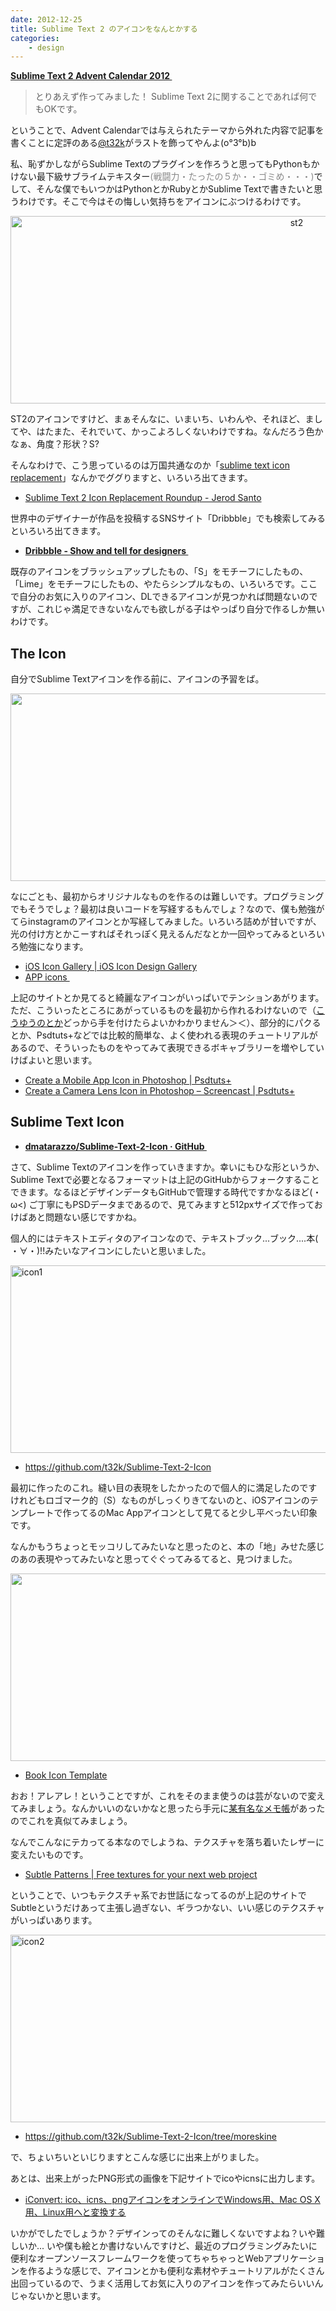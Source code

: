 ```yaml
---
date: 2012-12-25
title: Sublime Text 2 のアイコンをなんとかする
categories: 
    - design
---
```


<strong><a href="http://www.adventar.org/calendars/20">Sublime Text 2 Advent Calendar 2012 </a></strong>
<blockquote>とりあえず作ってみました！
Sublime Text 2に関することであれば何でもOKです。</blockquote>
ということで、Advent Calendarでは与えられたテーマから外れた内容で記事を書くことに定評のある<a href="https://twitter.com/t32k">@t32k</a>がラストを飾ってやんよ(o°3°b)b

私、恥ずかしながらSublime Textのプラグインを作ろうと思ってもPythonもかけない最下級サブライムテキスター<span style="color: #888888;">(戦闘力・たったの５か・・ゴミめ・・・)</span>でして、そんな僕でもいつかはPythonとかRubyとかSublime Textで書きたいと思うわけです。そこで今はその悔しい気持ちをアイコンにぶつけるわけです。
<p style="text-align: center;"><img class="aligncenter size-full wp-image-4619" src="/static/blog/2012/12/st2.jpg" alt="st2" width="900" height="300" /></p>
ST2のアイコンですけど、まぁそんなに、いまいち、いわんや、それほど、ましてや、はたまた、それでいて、かっこよろしくないわけですね。なんだろう色かなぁ、角度？形状？S?

そんなわけで、こう思っているのは万国共通なのか「<a href="https://www.google.co.jp/search?hl=ja&amp;safe=off&amp;tbo=d&amp;q=sublime+text+icon+replacement&amp;oq=sublime+text+icon&amp;gs_l=serp.3.2.0j0i30l4j0i8i30l3j0i5i30l2.2066.2066.0.3949.1.1.0.0.0.0.123.123.0j1.1.0...0.0...1c.1.2aW1JbqCr-s">sublime text icon replacement</a>」なんかでググりますと、いろいろ出てきます。
<ul>
	<li><a href="http://blog.jerodsanto.net/2012/01/sublime-text-2-icon-replacement-roundup/">Sublime Text 2 Icon Replacement Roundup - Jerod Santo</a></li>
</ul>
世界中のデザイナーが作品を投稿するSNSサイト「Dribbble」でも検索してみるといろいろ出てきます。
<ul>
	<li><a href="http://dribbble.com/search?q=sublime+text"><strong>Dribbble - Show and tell for designers </strong></a></li>
</ul>
既存のアイコンをブラッシュアップしたもの、「S」をモチーフにしたもの、「Lime」をモチーフにしたもの、やたらシンプルなもの、いろいろです。ここで自分のお気に入りのアイコン、DLできるアイコンが見つかれば問題ないのですが、これじゃ満足できないなんでも欲しがる子はやっぱり自分で作るしか無いわけです。
<h2>The Icon</h2>
自分でSublime Textアイコンを作る前に、アイコンの予習をば。

<a href="/static/blog/2012/12/insta1.jpg"><img class="aligncenter size-full wp-image-4632" title="insta" src="/static/blog/2012/12/insta1.jpg" alt="" width="900" height="300" /></a>

なにごとも、最初からオリジナルなものを作るのは難しいです。プログラミングでもそうでしょ？最初は良いコードを写経するもんでしょ？なので、僕も勉強がてらinstagramのアイコンとか写経してみました。いろいろ詰めが甘いですが、光の付け方とかこーすればそれっぽく見えるんだなとか一回やってみるといろいろ勉強になります。
<ul>
	<li><a href=" http://iosicongallery.com/">iOS Icon Gallery | iOS Icon Design Gallery</a></li>
	<li><a href="http://app-icons.net/">APP icons </a></li>
</ul>
上記のサイトとか見てると綺麗なアイコンがいっぱいでテンションあがります。ただ、こういったところにあがっているものを最初から作れるわけないので（<a href="http://dribbble.com/shots/200993-Boxing-Glove-App-icon">こうゆうのとか</a>どっから手を付けたらよいかわかりません＞＜）、部分的にパクるとか、Psdtuts+などでは比較的簡単な、よく使われる表現のチュートリアルがあるので、そういったものをやってみて表現できるボキャブラリーを増やしていけばよいと思います。
<ul>
	<li>
<p style="display: inline !important;"><a href="http://psd.tutsplus.com/tutorials/icon-design/mobile-app-icon/">Create a Mobile App Icon in Photoshop | Psdtuts+</a></p>
</li>
	<li><a href="http://psd.tutsplus.com/tutorials/icon-design/create-a-camera-lens-icon-in-photoshop-screencast/">Create a Camera Lens Icon in Photoshop – Screencast | Psdtuts+</a></li>
</ul>
<h2>Sublime Text Icon</h2>
<ul>
	<li><a href="https://github.com/dmatarazzo/Sublime-Text-2-Icon"><strong>dmatarazzo/Sublime-Text-2-Icon · GitHub </strong></a></li>
</ul>
さて、Sublime Textのアイコンを作っていきますか。幸いにもひな形というか、Sublime Textで必要となるフォーマットは上記のGitHubからフォークすることできます。なるほどデザインデータもGitHubで管理する時代ですかなるほど(・ω&lt;) ご丁寧にもPSDデータまであるので、見てみますと512pxサイズで作っておけばあと問題ない感じですかね。

個人的にはテキストエディタのアイコンなので、テキストブック...ブック....本( ・∀・)!!みたいなアイコンにしたいと思いました。

<a href="https://github.com/t32k/Sublime-Text-2-Icon"><img class="aligncenter size-full wp-image-4622" src="/static/blog/2012/12/icon1.jpg" alt="icon1" width="900" height="300" /></a>
<ul>
	<li><a href="https://github.com/t32k/Sublime-Text-2-Icon">https://github.com/t32k/Sublime-Text-2-Icon</a></li>
</ul>
最初に作ったのこれ。縫い目の表現をしたかったので個人的に満足したのですけれどもロゴマーク的（S）なものがしっくりきてないのと、iOSアイコンのテンプレートで作ってるのMac Appアイコンとして見てると少し平べったい印象です。

なんかもうちょっとモッコリしてみたいなと思ったのと、本の「地」みせた感じのあの表現やってみたいなと思ってぐぐってみるてると、見つけました。
<p style="text-align: center;"><a href="http://dmonzon.com/freebies/book-icon-template/"><img class="aligncenter size-full wp-image-4630" title="book" src="/static/blog/2012/12/book.jpg" alt="" width="900" height="300" /></a></p>

<ul>
	<li>
<p style="display: inline !important;"><a href="http://dmonzon.com/freebies/book-icon-template/ ">Book Icon Template</a></p>
</li>
</ul>
おお！アレアレ！ということですが、これをそのまま使うのは芸がないので変えてみましょう。なんかいいのないかなと思ったら手元に<a href="http://www.moleskine.co.jp/">某有名なメモ帳</a>があったのでこれを真似てみましょう。

なんでこんなにテカってる本なのでしようね、テクスチャを落ち着いたレザーに変えたいものです。
<ul>
	<li>
<p style="display: inline !important;"><a href="http://subtlepatterns.com/">Subtle Patterns | Free textures for your next web project</a></p>
</li>
</ul>
ということで、いつもテクスチャ系でお世話になってるのが上記のサイトでSubtleというだけあって主張し過ぎない、ギラつかない、いい感じのテクスチャがいっぱいあります。

<a href="https://github.com/t32k/Sublime-Text-2-Icon/tree/moreskine"><img class="aligncenter size-full wp-image-4623" src="/static/blog/2012/12/icon2.jpg" alt="icon2" width="900" height="300" /></a>
<ul>
	<li>
<p style="display: inline !important;"><a href="https://github.com/t32k/Sublime-Text-2-Icon/tree/moreskine">https://github.com/t32k/Sublime-Text-2-Icon/tree/moreskine</a></p>
</li>
</ul>
で、ちょいちいといじりますとこんな感じに出来上がりました。

あとは、出来上がったPNG形式の画像を下記サイトでicoやicnsに出力します。
<ul>
	<li>
<p style="display: inline !important;"><a href="http://iconverticons.com/online/  ">iConvert: ico、icns、pngアイコンをオンラインでWindows用、Mac OS X用、Linux用へと変換する</a></p>
</li>
</ul>
いかがでしたでしょうか？デザインってのそんなに難しくないですよね？いや難しいか... いや僕も絵とか書けないんですけど、最近のプログラミングみたいに便利なオープンソースフレームワークを使ってちゃちゃっとWebアプリケーションを作るような感じで、アイコンとかも便利な素材やチュートリアルがたくさん出回っているので、うまく活用してお気に入りのアイコンを作ってみたらいいんじゃないかと思います。
